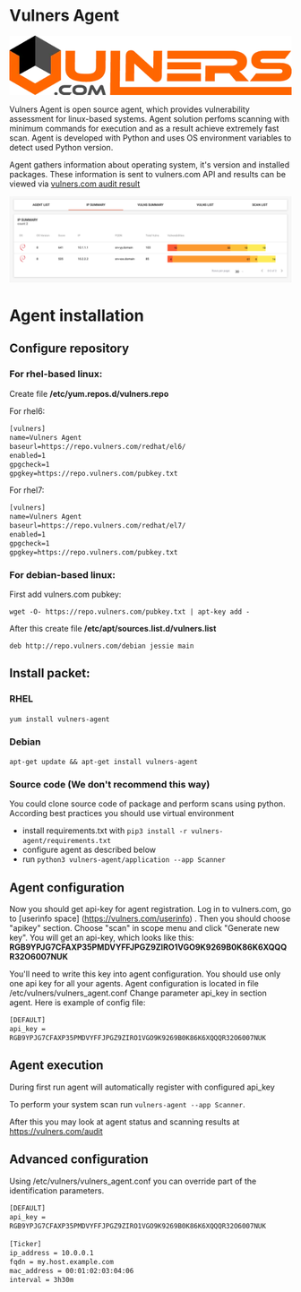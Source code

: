 # Vulners Agent

![Vulners Agent](img/vulners_logo.png)

Vulners Agent is open source agent, which provides vulnerability assessment for linux-based systems. Agent solution perfoms scanning with minimum commands for execution and as a result achieve extremely fast scan.  Agent is developed with Python and uses OS environment variables to detect used Python version.

Agent gathers information about operating system, it's version and installed packages. These information is sent to vulners.com API and results can be viewed via [vulners.com audit result](https://vulners.com/audit)

![Vulners Audit IP Summary](img/audit_ipsummary.png)

# Agent installation

## Configure repository

### For rhel-based linux:

Create file **/etc/yum.repos.d/vulners.repo**

For rhel6:

```
[vulners]
name=Vulners Agent
baseurl=https://repo.vulners.com/redhat/el6/
enabled=1
gpgcheck=1
gpgkey=https://repo.vulners.com/pubkey.txt
```

For rhel7:
```
[vulners]
name=Vulners Agent
baseurl=https://repo.vulners.com/redhat/el7/
enabled=1
gpgcheck=1
gpgkey=https://repo.vulners.com/pubkey.txt
```

### For debian-based linux:

First add vulners.com pubkey:
```
wget -O- https://repo.vulners.com/pubkey.txt | apt-key add -
```

After this create file **/etc/apt/sources.list.d/vulners.list**
```
deb http://repo.vulners.com/debian jessie main
```

## Install packet:

### RHEL
```yum install vulners-agent```

### Debian
```apt-get update && apt-get install vulners-agent```

### Source code (We don't recommend this way)
You could clone source code of package and perform scans using python. 
According best practices you should use virtual environment
* install requirements.txt with ```pip3 install -r vulners-agent/requirements.txt```
* configure agent as described below
* run ```python3 vulners-agent/application --app Scanner```

## Agent configuration
Now you should get api-key for agent registration. Log in to vulners.com, go to [userinfo space] (https://vulners.com/userinfo) . Then you should choose "apikey" section.
Choose "scan" in scope menu and click "Generate new key". You will get an api-key, which looks like this:
**RGB9YPJG7CFAXP35PMDVYFFJPGZ9ZIRO1VGO9K9269B0K86K6XQQQR32O6007NUK**

You'll need to write this key into agent configuration. You should use only one api key for all your agents. Agent configuration is located in file /etc/vulners/vulners_agent.conf
Change parameter api_key in section agent. Here is example of config file:

```
[DEFAULT]
api_key = RGB9YPJG7CFAXP35PMDVYFFJPGZ9ZIRO1VGO9K9269B0K86K6XQQQR32O6007NUK
```

## Agent execution

During first run agent will automatically register with configured api_key

To perform your system scan run ```vulners-agent --app Scanner```.

After this you may look at agent status and scanning results at https://vulners.com/audit

## Advanced configuration

Using /etc/vulners/vulners_agent.conf you can override part of the identification parameters.

```
[DEFAULT]
api_key = RGB9YPJG7CFAXP35PMDVYFFJPGZ9ZIRO1VGO9K9269B0K86K6XQQQR32O6007NUK

[Ticker]
ip_address = 10.0.0.1
fqdn = my.host.example.com
mac_address = 00:01:02:03:04:06
interval = 3h30m

```
